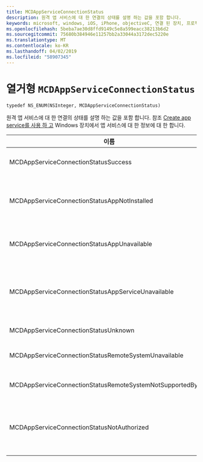 ```yaml
---
title: MCDAppServiceConnectionStatus
description: 원격 앱 서비스에 대 한 연결의 상태를 설명 하는 값을 포함 합니다.
keywords: microsoft, windows, iOS, iPhone, objectiveC, 연결 된 장치, 프로젝트 로마
ms.openlocfilehash: 5beba7ae30d8ffd9149c5e8a599eacc38213b6d2
ms.sourcegitcommit: 75680b384946e11257bb2a33044a3172dec5220e
ms.translationtype: MT
ms.contentlocale: ko-KR
ms.lasthandoff: 04/02/2019
ms.locfileid: "58907345"
---
```

# <a name="enum-mcdappserviceconnectionstatus"></a>열거형 `MCDAppServiceConnectionStatus`

```
typedef NS_ENUM(NSInteger, MCDAppServiceConnectionStatus)
```

원격 앱 서비스에 대 한 연결의 상태를 설명 하는 값을 포함 합니다. 참조 [Create app service를 사용 하 고](https://docs.microsoft.com/windows/uwp/launch-resume/how-to-create-and-consume-an-app-service) Windows 장치에서 앱 서비스에 대 한 정보에 대 한 합니다.

|이름   |값   |설명   |
|--------|-------|-------------|
|MCDAppServiceConnectionStatusSuccess | 0| App service에 대 한 연결에 대 한 연결이 성공적으로 열었습니다.|
|MCDAppServiceConnectionStatusAppNotInstalled | 1| 연결을 시도한 app service에 대 한 패키지를 장치에 설치 되지 않았습니다. App service에 연결을 시도 하기 전에 패키지가 설치 되어 있는지 확인 합니다.|
|MCDAppServiceConnectionStatusAppUnavailable | 2| 연결을 시도한 app service에 대 한 패키지에 일시적으로 사용할 수 없는 경우 나중에 다시 연결 하려고 합니다.|
|MCDAppServiceConnectionStatusAppServiceUnavailable | 3| 지정 된 패키지 ID 사용 하 여 앱 설치 되어 사용할 수 있지만 앱에 지정 된 app service에 대 한 지원을 선언 하지 않습니다. App service의 이름 및 앱의 버전이 올바른지 확인 합니다.|
|MCDAppServiceConnectionStatusUnknown | 4| 알 수 없는 이유로 연결을 설정할 수 없습니다.|
|MCDAppServiceConnectionStatusRemoteSystemUnavailable | 5| 대상 원격 장치 또는 응용 프로그램 제품은 더 이상 연결에 대 한입니다.|
|MCDAppServiceConnectionStatusRemoteSystemNotSupportedByApp | 6|클라이언트 앱을 원격 연결을 지원 하도록 구성 되지 않았습니다.|
|MCDAppServiceConnectionStatusNotAuthorized | 7| 클라이언트 장치에서 원격 연결을 지원 하도록 권한이 없습니다. 이 MCDAppServiceConnection 잘못 된 토큰이 전달 되어 서 발생할 수 있습니다.|